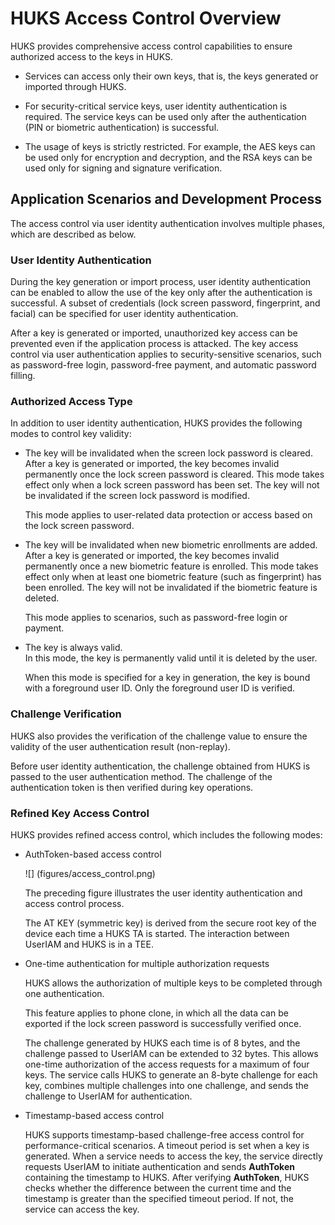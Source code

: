 # HUKS Access Control Overview


HUKS provides comprehensive access control capabilities to ensure authorized access to the keys in HUKS.


- Services can access only their own keys, that is, the keys generated or imported through HUKS.

- For security-critical service keys, user identity authentication is required. The service keys can be used only after the authentication (PIN or biometric authentication) is successful.

- The usage of keys is strictly restricted. For example, the AES keys can be used only for encryption and decryption, and the RSA keys can be used only for signing and signature verification.


## Application Scenarios and Development Process

The access control via user identity authentication involves multiple phases, which are described as below.


### User Identity Authentication

During the key generation or import process, user identity authentication can be enabled to allow the use of the key only after the authentication is successful. A subset of credentials (lock screen password, fingerprint, and facial) can be specified for user identity authentication.

After a key is generated or imported, unauthorized key access can be prevented even if the application process is attacked. The key access control via user authentication applies to security-sensitive scenarios, such as password-free login, password-free payment, and automatic password filling.


### Authorized Access Type

In addition to user identity authentication, HUKS provides the following modes to control key validity:

- The key will be invalidated when the screen lock password is cleared.<br>
  After a key is generated or imported, the key becomes invalid permanently once the lock screen password is cleared. This mode takes effect only when a lock screen password has been set. The key will not be invalidated if the screen lock password is modified.

   

  This mode applies to user-related data protection or access based on the lock screen password.

- The key will be invalidated when new biometric enrollments are added.<br>
  After a key is generated or imported, the key becomes invalid permanently once a new biometric feature is enrolled. This mode takes effect only when at least one biometric feature (such as fingerprint) has been enrolled. The key will not be invalidated if the biometric feature is deleted.

   

  This mode applies to scenarios, such as password-free login or payment.

- The key is always valid.<br>
  In this mode, the key is permanently valid until it is deleted by the user.

  When this mode is specified for a key in generation, the key is bound with a foreground user ID. Only the foreground user ID is verified.


### Challenge Verification

HUKS also provides the verification of the challenge value to ensure the validity of the user authentication result (non-replay).

Before user identity authentication, the challenge obtained from HUKS is passed to the user authentication method. The challenge of the authentication token is then verified during key operations.


### Refined Key Access Control

HUKS provides refined access control, which includes the following modes:

- AuthToken-based access control

  ![] (figures/access_control.png)

  The preceding figure illustrates the user identity authentication and access control process.

  The AT KEY (symmetric key) is derived from the secure root key of the device each time a HUKS TA is started. The interaction between UserIAM and HUKS is in a TEE.

- One-time authentication for multiple authorization requests

  HUKS allows the authorization of multiple keys to be completed through one authentication.

  This feature applies to phone clone, in which all the data can be exported if the lock screen password is successfully verified once.

  The challenge generated by HUKS each time is of 8 bytes, and the challenge passed to UserIAM can be extended to 32 bytes. This allows one-time authorization of the access requests for a maximum of four keys. The service calls HUKS to generate an 8-byte challenge for each key, combines multiple challenges into one challenge, and sends the challenge to UserIAM for authentication.

- Timestamp-based access control

  HUKS supports timestamp-based challenge-free access control for performance-critical scenarios. A timeout period is set when a key is generated. When a service needs to access the key, the service directly requests UserIAM to initiate authentication and sends **AuthToken** containing the timestamp to HUKS. After verifying **AuthToken**, HUKS checks whether the difference between the current time and the timestamp is greater than the specified timeout period. If not, the service can access the key.
